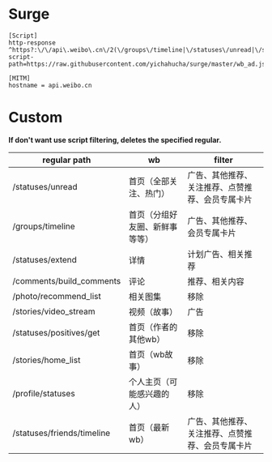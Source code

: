
# Surge
```
[Script]
http-response ^https?:\/\/api\.weibo\.cn\/2(\/groups\/timeline|\/statuses\/unread|\/statuses\/extend|\/comments\/build_comments|\/photo\/recommend_list|\/stories\/video_stream|\/statuses\/positives\/get|\/stories\/home_list|\/profile\/statuses|\/statuses\/friends\/timeline) script-path=https://raw.githubusercontent.com/yichahucha/surge/master/wb_ad.js

[MITM]
hostname = api.weibo.cn
```
# Custom
**If don't want use script filtering, deletes the specified regular.**

| regular path| wb | filter |
| --- | --- | --- |
| \/statuses\/unread | 首页（全部关注、热门） | 广告、其他推荐、关注推荐、点赞推荐、会员专属卡片 |
| \/groups\/timeline | 首页（分组好友圈、新鲜事等等） | 广告、其他推荐、会员专属卡片 |
| \/statuses\/extend | 详情 | 计划广告、相关推荐|
| \/comments\/build_comments | 评论 | 推荐、相关内容 |
| \/photo\/recommend_list | 相关图集 | 移除 |
| \/stories\/video_stream | 视频（故事） | 广告 |
| \/statuses\/positives\/get | 首页（作者的其他wb） | 移除 |
| \/stories\/home_list | 首页（wb故事） | 移除 |
| \/profile\/statuses | 个人主页（可能感兴趣的人） | 移除 |
| \/statuses\/friends\/timeline | 首页（最新wb） | 广告、其他推荐、关注推荐、点赞推荐、会员专属卡片 |
